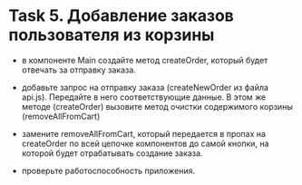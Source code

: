 # Task 5. Добавление заказов пользователя из корзины

- в компоненте Main cоздайте метод createOrder, который будет отвечать за отправку заказа.

- добавьте запрос на отправку заказа (createNewOrder из файла api.js). Передайте в него соответствующие данные. В этом же методе (createOrder) вызовите метод очистки содержимого корзины (removeAllFromCart)

- замените removeAllFromCart, который передается в пропах на createOrder по всей цепочке компонентов до самой кнопки, на которой будет отрабатывать создание заказа.

- проверьте работоспособность приложения.
